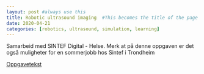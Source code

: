 ```yaml
---
layout: post #always use this
title: Robotic ultrasound imaging  #This becomes the title of the page
date: 2020-04-21
categories: [robotics, ultrasound, simulation, learning]
---
```


Samarbeid med SINTEF Digital - Helse. Merk at på denne oppgaven er det også muligheter for en sommerjobb hos Sintef i Trondheim

[Oppgavetekst](../assets/RoboticUltrasound.pdf)

